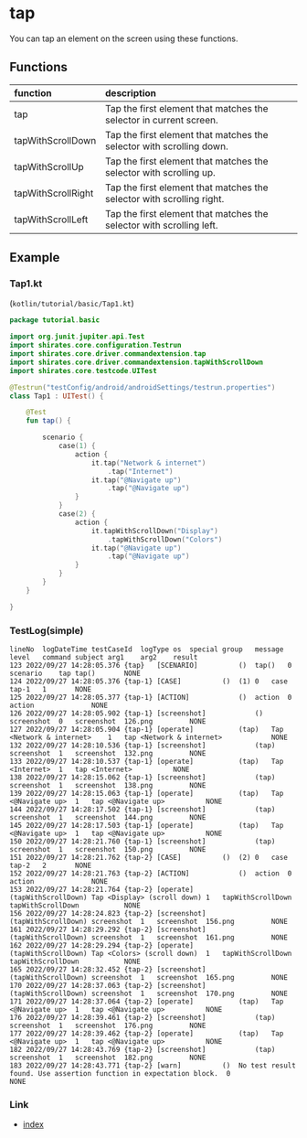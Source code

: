 # tap

You can tap an element on the screen using these functions.

## Functions

| function           | description                                                           |
|:-------------------|:----------------------------------------------------------------------|
| tap                | Tap the first element that matches the selector in current screen.    |
| tapWithScrollDown  | Tap the first element that matches the selector with scrolling down.  |
| tapWithScrollUp    | Tap the first element that matches the selector with scrolling up.    |
| tapWithScrollRight | Tap the first element that matches the selector with scrolling right. |
| tapWithScrollLeft  | Tap the first element that matches the selector with scrolling left.  |

## Example

### Tap1.kt

(`kotlin/tutorial/basic/Tap1.kt`)

```kotlin
package tutorial.basic

import org.junit.jupiter.api.Test
import shirates.core.configuration.Testrun
import shirates.core.driver.commandextension.tap
import shirates.core.driver.commandextension.tapWithScrollDown
import shirates.core.testcode.UITest

@Testrun("testConfig/android/androidSettings/testrun.properties")
class Tap1 : UITest() {

    @Test
    fun tap() {

        scenario {
            case(1) {
                action {
                    it.tap("Network & internet")
                        .tap("Internet")
                    it.tap("@Navigate up")
                        .tap("@Navigate up")
                }
            }
            case(2) {
                action {
                    it.tapWithScrollDown("Display")
                        .tapWithScrollDown("Colors")
                    it.tap("@Navigate up")
                        .tap("@Navigate up")
                }
            }
        }
    }

}
```

### TestLog(simple)

```
lineNo	logDateTime	testCaseId	logType	os	special	group	message	level	command	subject	arg1	arg2	result
123	2022/09/27 14:28:05.376	{tap}	[SCENARIO]			()	tap()	0	scenario	tap	tap()		NONE
124	2022/09/27 14:28:05.376	{tap-1}	[CASE]			()	(1)	0	case	tap-1	1		NONE
125	2022/09/27 14:28:05.377	{tap-1}	[ACTION]			()	action	0	action				NONE
126	2022/09/27 14:28:05.902	{tap-1}	[screenshot]			()	screenshot	0	screenshot	126.png			NONE
127	2022/09/27 14:28:05.904	{tap-1}	[operate]			(tap)	Tap <Network & internet>	1	tap	<Network & internet>			NONE
132	2022/09/27 14:28:10.536	{tap-1}	[screenshot]			(tap)	screenshot	1	screenshot	132.png			NONE
133	2022/09/27 14:28:10.537	{tap-1}	[operate]			(tap)	Tap <Internet>	1	tap	<Internet>			NONE
138	2022/09/27 14:28:15.062	{tap-1}	[screenshot]			(tap)	screenshot	1	screenshot	138.png			NONE
139	2022/09/27 14:28:15.063	{tap-1}	[operate]			(tap)	Tap <@Navigate up>	1	tap	<@Navigate up>			NONE
144	2022/09/27 14:28:17.502	{tap-1}	[screenshot]			(tap)	screenshot	1	screenshot	144.png			NONE
145	2022/09/27 14:28:17.503	{tap-1}	[operate]			(tap)	Tap <@Navigate up>	1	tap	<@Navigate up>			NONE
150	2022/09/27 14:28:21.760	{tap-1}	[screenshot]			(tap)	screenshot	1	screenshot	150.png			NONE
151	2022/09/27 14:28:21.762	{tap-2}	[CASE]			()	(2)	0	case	tap-2	2		NONE
152	2022/09/27 14:28:21.763	{tap-2}	[ACTION]			()	action	0	action				NONE
153	2022/09/27 14:28:21.764	{tap-2}	[operate]			(tapWithScrollDown)	Tap <Display> (scroll down)	1	tapWithScrollDown	tapWithScrollDown			NONE
156	2022/09/27 14:28:24.823	{tap-2}	[screenshot]			(tapWithScrollDown)	screenshot	1	screenshot	156.png			NONE
161	2022/09/27 14:28:29.292	{tap-2}	[screenshot]			(tapWithScrollDown)	screenshot	1	screenshot	161.png			NONE
162	2022/09/27 14:28:29.294	{tap-2}	[operate]			(tapWithScrollDown)	Tap <Colors> (scroll down)	1	tapWithScrollDown	tapWithScrollDown			NONE
165	2022/09/27 14:28:32.452	{tap-2}	[screenshot]			(tapWithScrollDown)	screenshot	1	screenshot	165.png			NONE
170	2022/09/27 14:28:37.063	{tap-2}	[screenshot]			(tapWithScrollDown)	screenshot	1	screenshot	170.png			NONE
171	2022/09/27 14:28:37.064	{tap-2}	[operate]			(tap)	Tap <@Navigate up>	1	tap	<@Navigate up>			NONE
176	2022/09/27 14:28:39.461	{tap-2}	[screenshot]			(tap)	screenshot	1	screenshot	176.png			NONE
177	2022/09/27 14:28:39.462	{tap-2}	[operate]			(tap)	Tap <@Navigate up>	1	tap	<@Navigate up>			NONE
182	2022/09/27 14:28:43.769	{tap-2}	[screenshot]			(tap)	screenshot	1	screenshot	182.png			NONE
183	2022/09/27 14:28:43.771	{tap-2}	[warn]			()	No test result found. Use assertion function in expectation block.	0					NONE
```

### Link

- [index](../../../index.md)
